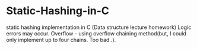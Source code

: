 # Static-Hashing-in-C
static hashing implementation in C (Data structure lecture homework) 
Logic errors may occur.
Overflow - using overflow chaining method(but, I could only implement up to four chains. Too bad..).
